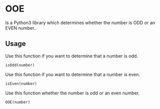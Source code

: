 # OOE
Is a Python3 library which determines whether the number is ODD or an EVEN number..

## Usage

Use this function if you want to determine that a number is odd.
```
isOdd(number)
```

Use this function if you want to determine that a number is even.
```
isEven(number)
```

Use this function whether the number is odd or an even number.
```
OOE(number)
```

